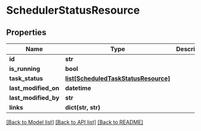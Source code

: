 # SchedulerStatusResource

## Properties
Name | Type | Description | Notes
------------ | ------------- | ------------- | -------------
**id** | **str** |  | [optional] 
**is_running** | **bool** |  | [optional] 
**task_status** | [**list[ScheduledTaskStatusResource]**](ScheduledTaskStatusResource.md) |  | [optional] 
**last_modified_on** | **datetime** |  | [optional] 
**last_modified_by** | **str** |  | [optional] 
**links** | **dict(str, str)** |  | [optional] 

[[Back to Model list]](../README.md#documentation-for-models) [[Back to API list]](../README.md#documentation-for-api-endpoints) [[Back to README]](../README.md)


